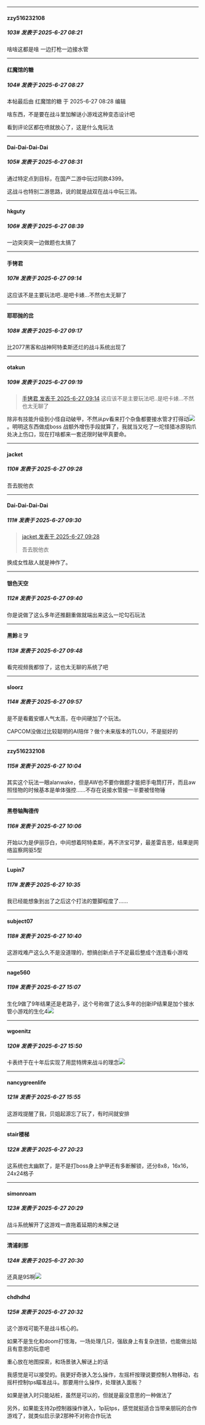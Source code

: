 ﻿
*****

####  zzy516232108  
##### 103#       发表于 2025-6-27 08:21

啥啥这都是啥
一边打枪一边接水管


*****

####  红魔馆的糖  
##### 104#       发表于 2025-6-27 08:27

 本帖最后由 红魔馆的糖 于 2025-6-27 08:28 编辑 

啥东西，不是要在战斗里加解谜小游戏这种变态设计吧

看到评论区都在喷就放心了，这是什么鬼玩法

*****

####  Dai-Dai-Dai-Dai  
##### 105#       发表于 2025-6-27 08:31

通过特定点到目标，在国产二游中玩过同款4399。

这战斗也特别二游思路，说的就是战双在战斗中玩三消。


*****

####  hkguty  
##### 106#       发表于 2025-6-27 08:39

一边突突突一边做题也太搞了


*****

####  手铐君  
##### 107#       发表于 2025-6-27 09:14

这应该不是主要玩法吧..是吧卡婊...不然也太无聊了


*****

####  耶耶抛的岔  
##### 108#       发表于 2025-6-27 09:17

比2077黑客和战神阿特柔斯还烂的战斗系统出现了

*****

####  otakun  
##### 109#       发表于 2025-6-27 09:19

<blockquote><a href="httphttps://stage1st.com/2b/forum.php?mod=redirect&amp;goto=findpost&amp;pid=68007924&amp;ptid=2252823" target="_blank">手铐君 发表于 2025-6-27 09:14</a>
这应该不是主要玩法吧..是吧卡婊...不然也太无聊了</blockquote>
除非有技能升级到小怪自动破甲，不然从pv看来打个杂鱼都要接水管才打得动<img src="https://static.stage1st.com/image/smiley/face2017/067.png" referrerpolicy="no-referrer">。明明这东西做成boss 战额外增伤手段就算了，我就当又吃了一坨怪猎冰原钩爪处决上伤口，现在打啥都来一套还限时破甲真要命。


*****

####  jacket  
##### 110#       发表于 2025-6-27 09:28

吾去脱他衣

*****

####  Dai-Dai-Dai-Dai  
##### 111#       发表于 2025-6-27 09:30

<blockquote><a href="httphttps://stage1st.com/2b/forum.php?mod=redirect&amp;goto=findpost&amp;pid=68008002&amp;ptid=2252823" target="_blank">jacket 发表于 2025-6-27 09:28</a>

吾去脱他衣</blockquote>
换成女性敌人就是神作了。


*****

####  银色天空  
##### 112#       发表于 2025-6-27 09:40

你是说做了这么多年还推翻重做就端出来这么一坨勾石玩法


*****

####  黒鈴ミヲ  
##### 113#       发表于 2025-6-27 09:48

看完视频我都惊了，这也太无聊的系统了吧


*****

####  sloorz  
##### 114#       发表于 2025-6-27 09:57

是不是看戴安娜人气太高，在中间硬加了个玩法。

CAPCOM没做过比较聪明的AI陪伴？做个未来版本的TLOU，不是挺好的


*****

####  zzy516232108  
##### 115#       发表于 2025-6-27 10:04

其实这个玩法一眼alanwake，但是AW也不要你做题才能把手电筒打开，而且aw照怪物的时候基本是单体强控……不存在说接水管接一半要被怪物锤

*****

####  黑卷轴陶德传  
##### 116#       发表于 2025-6-27 10:06

开始以为是伊丽莎白，中间想着阿特柔斯，再不济宝可梦，最差雷吉恩，结果是网络监察网驱5型


*****

####  Lupin7  
##### 117#       发表于 2025-6-27 10:35

我已经能想象到出了之后这个打法的蹩脚程度了……


*****

####  subject07  
##### 118#       发表于 2025-6-27 10:40

这游戏难产这么久不是没道理的，想搞创新点子不足最后整成个连连看小游戏


*****

####  nage560  
##### 119#       发表于 2025-6-27 15:07

生化9做了9年结果还是老路子，这个号称做了这么多年的创新IP结果是加个接水管小游戏的生化4<img src="https://static.stage1st.com/image/smiley/face2017/067.png" referrerpolicy="no-referrer">


*****

####  wgoenitz  
##### 120#       发表于 2025-6-27 15:50

卡表终于在十年后实现了用昆特牌来战斗的理念<img src="https://static.stage1st.com/image/smiley/face2017/067.png" referrerpolicy="no-referrer">


*****

####  nancygreenlife  
##### 121#       发表于 2025-6-27 15:55

这游戏提醒了我，贝姐起源忘了玩了，有时间就安排


*****

####  stair楼梯  
##### 122#       发表于 2025-6-27 20:23

这系统也太幽默了，是不是打boss身上护甲还有多断解锁，还分8x8，16x16，24x24格子


*****

####  simonroam  
##### 123#       发表于 2025-6-27 20:29

战斗系统解开了这游戏一直拖着延期的未解之谜

*****

####  清浦刹那  
##### 124#       发表于 2025-6-27 20:30

还真是9S啊<img src="https://static.stage1st.com/image/smiley/face2017/001.png" referrerpolicy="no-referrer">

*****

####  chdhdhd  
##### 125#       发表于 2025-6-27 20:32

这个游戏可能不是战斗核心的。

如果不是生化和doom打怪海，一场处理几只，强敌身上有复杂连锁，也能做出姑且有意思的玩意吧

重心放在地图探索，和场景骇入解谜上的话

我感觉是可以接受的。我更好奇骇入怎么操作，左摇杆按理说要控制人物移动，右摇杆控制tps瞄准战斗。那要用什么操作，处理骇入面板？

如果是骇入时只能站桩，虽然是可以的，但就是最没意思的一种做法了

另外，如果能支持2p控制器操作骇入，1p玩tps，感觉就挺适合当带亲朋玩的合作游戏了，就类似启示录2那种不对称合作玩法

